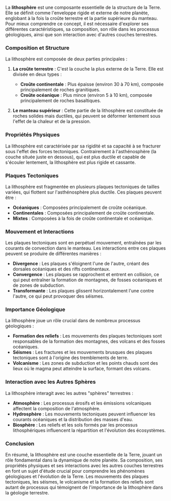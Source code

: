 La **lithosphère** est une composante essentielle de la structure de la Terre. Elle se définit comme l'enveloppe rigide et externe de notre planète, englobant à la fois la croûte terrestre et la partie supérieure du manteau. Pour mieux comprendre ce concept, il est nécessaire d'explorer ses différentes caractéristiques, sa composition, son rôle dans les processus géologiques, ainsi que son interaction avec d'autres couches terrestres.

### Composition et Structure

La lithosphère est composée de deux parties principales :

1. **La croûte terrestre** : C'est la couche la plus externe de la Terre. Elle est divisée en deux types :
   - **Croûte continentale** : Plus épaisse (environ 30 à 70 km), composée principalement de roches granitiques.
   - **Croûte océanique** : Plus mince (environ 5 à 10 km), composée principalement de roches basaltiques.

2. **Le manteau supérieur** : Cette partie de la lithosphère est constituée de roches solides mais ductiles, qui peuvent se déformer lentement sous l'effet de la chaleur et de la pression.

### Propriétés Physiques

La lithosphère est caractérisée par sa rigidité et sa capacité à se fracturer sous l'effet des forces tectoniques. Contrairement à l'asthénosphère (la couche située juste en dessous), qui est plus ductile et capable de s'écouler lentement, la lithosphère est plus rigide et cassante.

### Plaques Tectoniques

La lithosphère est fragmentée en plusieurs plaques tectoniques de tailles variées, qui flottent sur l'asthénosphère plus ductile. Ces plaques peuvent être :
- **Océaniques** : Composées principalement de croûte océanique.
- **Continentales** : Composées principalement de croûte continentale.
- **Mixtes** : Composées à la fois de croûte continentale et océanique.

### Mouvement et Interactions

Les plaques tectoniques sont en perpétuel mouvement, entraînées par les courants de convection dans le manteau. Les interactions entre ces plaques peuvent se produire de différentes manières :
- **Divergence** : Les plaques s'éloignent l'une de l'autre, créant des dorsales océaniques et des rifts continentaux.
- **Convergence** : Les plaques se rapprochent et entrent en collision, ce qui peut entraîner la formation de montagnes, de fosses océaniques et de zones de subduction.
- **Transformante** : Les plaques glissent horizontalement l'une contre l'autre, ce qui peut provoquer des séismes.

### Importance Géologique

La lithosphère joue un rôle crucial dans de nombreux processus géologiques :
- **Formation des reliefs** : Les mouvements des plaques tectoniques sont responsables de la formation des montagnes, des volcans et des fosses océaniques.
- **Séismes** : Les fractures et les mouvements brusques des plaques tectoniques sont à l'origine des tremblements de terre.
- **Volcanisme** : Les zones de subduction et les points chauds sont des lieux où le magma peut atteindre la surface, formant des volcans.

### Interaction avec les Autres Sphères

La lithosphère interagit avec les autres "sphères" terrestres :
- **Atmosphère** : Les processus érosifs et les émissions volcaniques affectent la composition de l'atmosphère.
- **Hydrosphère** : Les mouvements tectoniques peuvent influencer les courants océaniques et la distribution des masses d'eau.
- **Biosphère** : Les reliefs et les sols formés par les processus lithosphériques influencent la répartition et l'évolution des écosystèmes.

### Conclusion

En résumé, la lithosphère est une couche essentielle de la Terre, jouant un rôle fondamental dans la dynamique de notre planète. Sa composition, ses propriétés physiques et ses interactions avec les autres couches terrestres en font un sujet d'étude crucial pour comprendre les phénomènes géologiques et l'évolution de la Terre. Les mouvements des plaques tectoniques, les séismes, le volcanisme et la formation des reliefs sont autant de processus qui témoignent de l'importance de la lithosphère dans la géologie terrestre.
